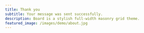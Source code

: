 ```yaml
---
title: Thank you
subtitle: Your message was sent successfully.
description: Board is a stylish full-width masonry grid theme.
featured_image: /images/demo/about.jpg
---
```

<!---
![](/images/demo/about.jpg)

Please note, this contact form is for demo purposes only and is not monitored. Please contact us [via our website](https://jekyllthemes.io) if you need support.
--->
